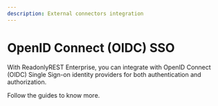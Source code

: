 ```yaml
---
description: External connectors integration
---
```


# OpenID Connect (OIDC) SSO

With ReadonlyREST Enterprise, you can integrate with OpenID Connect (OIDC) Single Sign-on identity providers for both authentication and authorization.

Follow the guides to know more.

